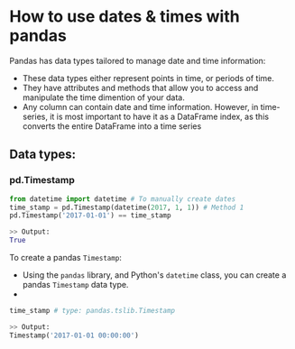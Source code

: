 # How to use dates & times with pandas
Pandas has data types tailored to manage date and time information:
- These data types either represent points in time, or periods of time.
- They have attributes and methods that allow you to access and manipulate the time dimention of your data.
- Any column can contain date and time information. However, in time-series, it is most important to have it as a DataFrame index, as this converts the entire DataFrame into a time series

## Data types:
### pd.Timestamp
```py
from datetime import datetime # To manually create dates
time_stamp = pd.Timestamp(datetime(2017, 1, 1)) # Method 1
pd.Timestamp('2017-01-01') == time_stamp

>> Output:
True
```
To create a pandas `Timestamp`:
- Using the `pandas` library, and Python's `datetime` class, you can create a pandas `Timestamp` data type.
- 
```py
time_stamp # type: pandas.tslib.Timestamp

>> Output:
Timestamp('2017-01-01 00:00:00')
```
